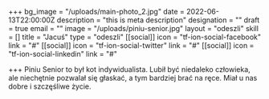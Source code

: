 +++
bg_image = "/uploads/main-photo_2.jpg"
date = 2022-06-13T22:00:00Z
description = "this is meta description"
designation = ""
draft = true
email = ""
image = "/uploads/piniu-senior.jpg"
layout = "odeszli"
skill = []
title = "Jacuś"
type = "odeszli"
[[social]]
icon = "tf-ion-social-facebook"
link = "#"
[[social]]
icon = "tf-ion-social-twitter"
link = "#"
[[social]]
icon = "tf-ion-social-linkedin"
link = "#"

+++
Piniu Senior to był kot indywidualista. Lubił być niedaleko człowieka, ale niechętnie pozwalał się głaskać, a tym bardziej brać na ręce. Miał u nas dobre i szczęśliwe życie.